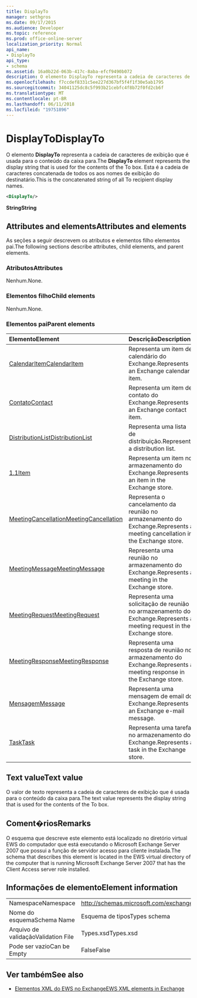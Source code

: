 ```yaml
---
title: DisplayTo
manager: sethgros
ms.date: 09/17/2015
ms.audience: Developer
ms.topic: reference
ms.prod: office-online-server
localization_priority: Normal
api_name:
- DisplayTo
api_type:
- schema
ms.assetid: 16a0b22d-063b-417c-8aba-efcf9490b072
description: O elemento DisplayTo representa a cadeia de caracteres de exibição que é usada para o conteúdo da caixa para. Esta é a cadeia de caracteres concatenada de todos os aos nomes de exibição do destinatário.
ms.openlocfilehash: f7ccdef8331c5ee227d367bf5f4f1f30e5ab1795
ms.sourcegitcommit: 34041125dc8c5f993b21cebfc4f8b72f0fd2cb6f
ms.translationtype: MT
ms.contentlocale: pt-BR
ms.lasthandoff: 06/11/2018
ms.locfileid: "19751896"
---
```

# <a name="displayto"></a><span data-ttu-id="d7104-104">DisplayTo</span><span class="sxs-lookup"><span data-stu-id="d7104-104">DisplayTo</span></span>

<span data-ttu-id="d7104-105">O elemento **DisplayTo** representa a cadeia de caracteres de exibição que é usada para o conteúdo da caixa para.</span><span class="sxs-lookup"><span data-stu-id="d7104-105">The **DisplayTo** element represents the display string that is used for the contents of the To box.</span></span> <span data-ttu-id="d7104-106">Esta é a cadeia de caracteres concatenada de todos os aos nomes de exibição do destinatário.</span><span class="sxs-lookup"><span data-stu-id="d7104-106">This is the concatenated string of all To recipient display names.</span></span> 
  
```xml
<DisplayTo/>
```

 <span data-ttu-id="d7104-107">**String**</span><span class="sxs-lookup"><span data-stu-id="d7104-107">**String**</span></span>
## <a name="attributes-and-elements"></a><span data-ttu-id="d7104-108">Attributes and elements</span><span class="sxs-lookup"><span data-stu-id="d7104-108">Attributes and elements</span></span>

<span data-ttu-id="d7104-109">As seções a seguir descrevem os atributos e elementos filho elementos pai.</span><span class="sxs-lookup"><span data-stu-id="d7104-109">The following sections describe attributes, child elements, and parent elements.</span></span>
  
### <a name="attributes"></a><span data-ttu-id="d7104-110">Atributos</span><span class="sxs-lookup"><span data-stu-id="d7104-110">Attributes</span></span>

<span data-ttu-id="d7104-111">Nenhum.</span><span class="sxs-lookup"><span data-stu-id="d7104-111">None.</span></span>
  
### <a name="child-elements"></a><span data-ttu-id="d7104-112">Elementos filho</span><span class="sxs-lookup"><span data-stu-id="d7104-112">Child elements</span></span>

<span data-ttu-id="d7104-113">Nenhum.</span><span class="sxs-lookup"><span data-stu-id="d7104-113">None.</span></span>
  
### <a name="parent-elements"></a><span data-ttu-id="d7104-114">Elementos pai</span><span class="sxs-lookup"><span data-stu-id="d7104-114">Parent elements</span></span>

|<span data-ttu-id="d7104-115">**Elemento**</span><span class="sxs-lookup"><span data-stu-id="d7104-115">**Element**</span></span>|<span data-ttu-id="d7104-116">**Descrição**</span><span class="sxs-lookup"><span data-stu-id="d7104-116">**Description**</span></span>|
|:-----|:-----|
|[<span data-ttu-id="d7104-117">CalendarItem</span><span class="sxs-lookup"><span data-stu-id="d7104-117">CalendarItem</span></span>](calendaritem.md) <br/> |<span data-ttu-id="d7104-118">Representa um item de calendário do Exchange.</span><span class="sxs-lookup"><span data-stu-id="d7104-118">Represents an Exchange calendar item.</span></span>  <br/> |
|[<span data-ttu-id="d7104-119">Contato</span><span class="sxs-lookup"><span data-stu-id="d7104-119">Contact</span></span>](contact.md) <br/> |<span data-ttu-id="d7104-120">Representa um item de contato do Exchange.</span><span class="sxs-lookup"><span data-stu-id="d7104-120">Represents an Exchange contact item.</span></span>  <br/> |
|[<span data-ttu-id="d7104-121">DistributionList</span><span class="sxs-lookup"><span data-stu-id="d7104-121">DistributionList</span></span>](distributionlist.md) <br/> |<span data-ttu-id="d7104-122">Representa uma lista de distribuição.</span><span class="sxs-lookup"><span data-stu-id="d7104-122">Represents a distribution list.</span></span>  <br/> |
|[<span data-ttu-id="d7104-123">1.1</span><span class="sxs-lookup"><span data-stu-id="d7104-123">Item</span></span>](item.md) <br/> |<span data-ttu-id="d7104-124">Representa um item no armazenamento do Exchange.</span><span class="sxs-lookup"><span data-stu-id="d7104-124">Represents an item in the Exchange store.</span></span>  <br/> |
|[<span data-ttu-id="d7104-125">MeetingCancellation</span><span class="sxs-lookup"><span data-stu-id="d7104-125">MeetingCancellation</span></span>](meetingcancellation.md) <br/> |<span data-ttu-id="d7104-126">Representa o cancelamento da reunião no armazenamento do Exchange.</span><span class="sxs-lookup"><span data-stu-id="d7104-126">Represents a meeting cancellation in the Exchange store.</span></span>  <br/> |
|[<span data-ttu-id="d7104-127">MeetingMessage</span><span class="sxs-lookup"><span data-stu-id="d7104-127">MeetingMessage</span></span>](meetingmessage.md) <br/> |<span data-ttu-id="d7104-128">Representa uma reunião no armazenamento do Exchange.</span><span class="sxs-lookup"><span data-stu-id="d7104-128">Represents a meeting in the Exchange store.</span></span>  <br/> |
|[<span data-ttu-id="d7104-129">MeetingRequest</span><span class="sxs-lookup"><span data-stu-id="d7104-129">MeetingRequest</span></span>](meetingrequest.md) <br/> |<span data-ttu-id="d7104-130">Representa uma solicitação de reunião no armazenamento do Exchange.</span><span class="sxs-lookup"><span data-stu-id="d7104-130">Represents a meeting request in the Exchange store.</span></span>  <br/> |
|[<span data-ttu-id="d7104-131">MeetingResponse</span><span class="sxs-lookup"><span data-stu-id="d7104-131">MeetingResponse</span></span>](meetingresponse.md) <br/> |<span data-ttu-id="d7104-132">Representa uma resposta de reunião no armazenamento do Exchange.</span><span class="sxs-lookup"><span data-stu-id="d7104-132">Represents a meeting response in the Exchange store.</span></span>  <br/> |
|[<span data-ttu-id="d7104-133">Mensagem</span><span class="sxs-lookup"><span data-stu-id="d7104-133">Message</span></span>](message-ex15websvcsotherref.md) <br/> |<span data-ttu-id="d7104-134">Representa uma mensagem de email do Exchange.</span><span class="sxs-lookup"><span data-stu-id="d7104-134">Represents an Exchange e-mail message.</span></span>  <br/> |
|[<span data-ttu-id="d7104-135">Task</span><span class="sxs-lookup"><span data-stu-id="d7104-135">Task</span></span>](task.md) <br/> |<span data-ttu-id="d7104-136">Representa uma tarefa no armazenamento do Exchange.</span><span class="sxs-lookup"><span data-stu-id="d7104-136">Represents a task in the Exchange store.</span></span>  <br/> |
   
## <a name="text-value"></a><span data-ttu-id="d7104-137">Text value</span><span class="sxs-lookup"><span data-stu-id="d7104-137">Text value</span></span>

<span data-ttu-id="d7104-138">O valor de texto representa a cadeia de caracteres de exibição que é usada para o conteúdo da caixa para.</span><span class="sxs-lookup"><span data-stu-id="d7104-138">The text value represents the display string that is used for the contents of the To box.</span></span>
  
## <a name="remarks"></a><span data-ttu-id="d7104-139">Coment�rios</span><span class="sxs-lookup"><span data-stu-id="d7104-139">Remarks</span></span>

<span data-ttu-id="d7104-140">O esquema que descreve este elemento está localizado no diretório virtual EWS do computador que está executando o Microsoft Exchange Server 2007 que possui a função de servidor acesso para cliente instalada.</span><span class="sxs-lookup"><span data-stu-id="d7104-140">The schema that describes this element is located in the EWS virtual directory of the computer that is running Microsoft Exchange Server 2007 that has the Client Access server role installed.</span></span>
  
## <a name="element-information"></a><span data-ttu-id="d7104-141">Informações de elemento</span><span class="sxs-lookup"><span data-stu-id="d7104-141">Element information</span></span>

|||
|:-----|:-----|
|<span data-ttu-id="d7104-142">Namespace</span><span class="sxs-lookup"><span data-stu-id="d7104-142">Namespace</span></span>  <br/> |http://schemas.microsoft.com/exchange/services/2006/types  <br/> |
|<span data-ttu-id="d7104-143">Nome do esquema</span><span class="sxs-lookup"><span data-stu-id="d7104-143">Schema Name</span></span>  <br/> |<span data-ttu-id="d7104-144">Esquema de tipos</span><span class="sxs-lookup"><span data-stu-id="d7104-144">Types schema</span></span>  <br/> |
|<span data-ttu-id="d7104-145">Arquivo de validação</span><span class="sxs-lookup"><span data-stu-id="d7104-145">Validation File</span></span>  <br/> |<span data-ttu-id="d7104-146">Types.xsd</span><span class="sxs-lookup"><span data-stu-id="d7104-146">Types.xsd</span></span>  <br/> |
|<span data-ttu-id="d7104-147">Pode ser vazio</span><span class="sxs-lookup"><span data-stu-id="d7104-147">Can be Empty</span></span>  <br/> |<span data-ttu-id="d7104-148">False</span><span class="sxs-lookup"><span data-stu-id="d7104-148">False</span></span>  <br/> |
   
## <a name="see-also"></a><span data-ttu-id="d7104-149">Ver também</span><span class="sxs-lookup"><span data-stu-id="d7104-149">See also</span></span>

- [<span data-ttu-id="d7104-150">Elementos XML do EWS no Exchange</span><span class="sxs-lookup"><span data-stu-id="d7104-150">EWS XML elements in Exchange</span></span>](ews-xml-elements-in-exchange.md)


